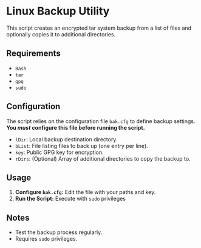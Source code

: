 # Linux Backup Utility

This script creates an encrypted tar system backup from a list of files and optionally copies it to additional directories.

## Requirements

*   `Bash`
*   `tar`
*   `gpg`
*   `sudo`

## Configuration

The script relies on the configuration file `bak.cfg` to define backup settings. **You *must* configure this file before running the script.**

*   `lDir`: Local backup destination directory.
*   `bList`: File listing files to back up (one entry per line).
*   `key`: Public GPG key for encryption.
*   `rDirs`: (Optional) Array of additional directories to copy the backup to.

## Usage

1.  **Configure `bak.cfg`:** Edit the file with your paths and key.
2.  **Run the Script:** Execute with `sudo` privileges

## Notes

*   Test the backup process regularly.
*   Requires `sudo` privileges.